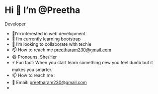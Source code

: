 # Hi 👋  I’m @Preetha
Developer
-  🔭I’m interested in web development 
- 🌱 I’m currently learning bootstrap
- 🤔 I’m looking to collaborate with techie
- 📫 How to reach me preetharam230@gmail.com
- 😄 Pronouns: She/Her
- ⚡ Fun fact: When you start learn something new you feel dumb but it makes you smarter.
- 📫 How to reach me :
- 📧 Email: preetharam230@gmail.com
- 
